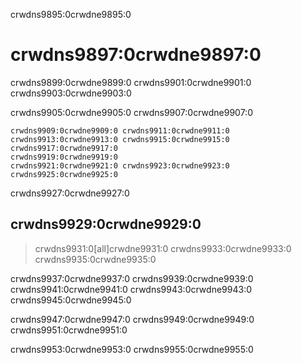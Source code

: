 crwdns9895:0crwdne9895:0
# crwdns9897:0crwdne9897:0

crwdns9899:0crwdne9899:0 crwdns9901:0crwdne9901:0 crwdns9903:0crwdne9903:0

crwdns9905:0crwdne9905:0 crwdns9907:0crwdne9907:0

```{figure} ../figures/communication-styles.jpg
crwdns9909:0crwdne9909:0 crwdns9911:0crwdne9911:0 crwdns9913:0crwdne9913:0 crwdns9915:0crwdne9915:0 crwdns9917:0crwdne9917:0
crwdns9919:0crwdne9919:0
crwdns9921:0crwdne9921:0 crwdns9923:0crwdne9923:0 crwdns9925:0crwdne9925:0
```

crwdns9927:0crwdne9927:0
## crwdns9929:0crwdne9929:0

> crwdns9931:0[all]crwdne9931:0 crwdns9933:0crwdne9933:0 crwdns9935:0crwdne9935:0

crwdns9937:0crwdne9937:0 crwdns9939:0crwdne9939:0 crwdns9941:0crwdne9941:0 crwdns9943:0crwdne9943:0 crwdns9945:0crwdne9945:0

crwdns9947:0crwdne9947:0 crwdns9949:0crwdne9949:0 crwdns9951:0crwdne9951:0

crwdns9953:0crwdne9953:0 crwdns9955:0crwdne9955:0
